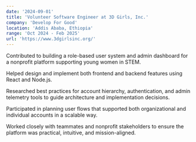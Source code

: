 ```yaml
---
date: '2024-09-01'
title: 'Volunteer Software Engineer at 3D Girls, Inc.'
company: 'Develop For Good'
location: 'Addis Ababa, Ethiopia'
range: 'Oct 2024 - Feb 2025'
url: 'https://www.3dgirlsinc.org/'
---
```


Contributed to building a role-based user system and admin dashboard for a nonprofit platform supporting young women in STEM.

Helped design and implement both frontend and backend features using React and Node.js.

Researched best practices for account hierarchy, authentication, and admin telemetry tools to guide architecture and implementation decisions.

Participated in planning user flows that supported both organizational and individual accounts in a scalable way.

Worked closely with teammates and nonprofit stakeholders to ensure the platform was practical, intuitive, and mission-aligned.
